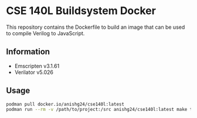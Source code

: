 # CSE 140L Buildsystem Docker

This repository contains the Dockerfile to build an image that can be used to compile Verilog to JavaScript.

## Information

- Emscripten v3.1.61
- Verilator v5.026

## Usage

``` bash
podman pull docker.io/anishg24/cse140l:latest
podman run --rm -v /path/to/project:/src anishg24/cse140l:latest make target
```
